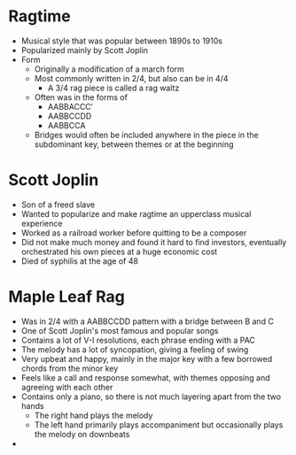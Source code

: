 # Ragtime

- Musical style that was popular between 1890s to 1910s
- Popularized mainly by Scott Joplin
- Form
	- Originally a modification of a march form
	- Most commonly written in 2/4, but also can be in 4/4
		- A 3/4 rag piece is called a rag waltz
	- Often was in the forms of
		- AABBACCC′
		- AABBCCDD
		- AABBCCA
	- Bridges would often be included anywhere in the piece in the subdominant key, between themes or at the beginning

# Scott Joplin

- Son of a freed slave
- Wanted to popularize and make ragtime an upperclass musical experience
- Worked as a railroad worker before quitting to be a composer
- Did not make much money and found it hard to find investors, eventually orchestrated his own pieces at a huge economic cost
- Died of syphilis at the age of 48

# Maple Leaf Rag

- Was in 2/4 with a AABBCCDD pattern with a bridge between B and C
- One of Scott Joplin's most famous and popular songs
- Contains a lot of V-I resolutions, each phrase ending with a PAC
- The melody has a lot of syncopation, giving a feeling of swing
- Very upbeat and happy, mainly in the major key with a few borrowed chords from the minor key
- Feels like a call and response somewhat, with themes opposing and agreeing with each other
- Contains only a piano, so there is not much layering apart from the two hands
	- The right hand plays the melody
	- The left hand primarily plays accompaniment but occasionally plays the melody on downbeats
- 
